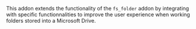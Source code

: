 This addon extends the functionality of the `fs_folder` addon by integrating with specific functionnalities to improve the user experience when working folders stored into a Microsoft Drive.